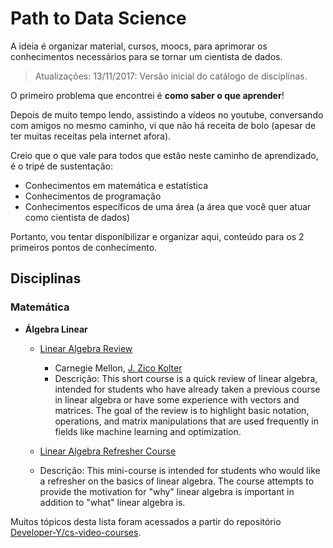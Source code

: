 # Path to Data Science
A ideia é organizar material, cursos, moocs, para aprimorar os conhecimentos necessários para se tornar um cientista de dados.

> Atualizações: 13/11/2017: Versão inicial do catálogo de disciplinas.

O primeiro problema que encontrei é **como saber o que aprender**!

Depois de muito tempo lendo, assistindo a vídeos no youtube, conversando com amigos no mesmo caminho, vi que não há receita de bolo
(apesar de ter muitas receitas pela internet afora).

Creio que o que vale para todos que estão neste caminho de aprendizado, é o tripé de sustentação:
* Conhecimentos em matemática e estatística
* Conhecimentos de programação
* Conhecimentos específicos de uma área (a área que você quer atuar como cientista de dados)

Portanto, vou tentar disponibilizar e organizar aqui, conteúdo para os 2 primeiros pontos de conhecimento.

## Disciplinas
### Matemática
* **Álgebra Linear**
  * [Linear Algebra Review](http://www.cs.cmu.edu/~zkolter/course/linalg/outline.html)
    * Carnegie Mellon, [J. Zico Kolter](http://www.cs.cmu.edu/~zkolter)
    * Descrição: This short course is a quick review of linear algebra, intended for students who have already taken a previous course in linear algebra or have some experience with vectors and matrices. 
The goal of the review is to highlight basic notation, operations, and matrix manipulations that are used frequently in fields like machine learning and optimization.

  * [Linear Algebra Refresher Course](https://br.udacity.com/course/linear-algebra-refresher-course--ud953)
   * Descrição: This mini-course is intended for students who would like a refresher on the basics of linear algebra. The course attempts to provide the motivation for "why" linear algebra is important in addition to "what" linear algebra is.

Muitos tópicos desta lista foram acessados a partir do repositório [Developer-Y/cs-video-courses](https://github.com/Developer-Y/cs-video-courses).
